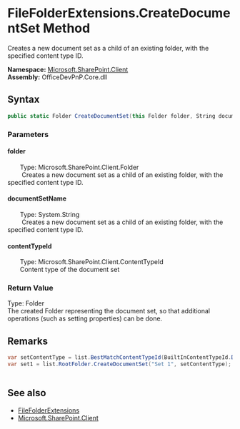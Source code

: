 # FileFolderExtensions.CreateDocumentSet Method  
 Creates a new document set as a child of an existing folder, with the specified content type ID.   

**Namespace:** [Microsoft.SharePoint.Client](Microsoft.SharePoint.Client.md)  
**Assembly:** OfficeDevPnP.Core.dll  
## Syntax
```C#
public static Folder CreateDocumentSet(this Folder folder, String documentSetName, ContentTypeId contentTypeId)
```
### Parameters
#### folder  
&emsp;&emsp;Type: Microsoft.SharePoint.Client.Folder  
&emsp;&emsp; Creates a new document set as a child of an existing folder, with the specified content type ID.   

  

#### documentSetName  
&emsp;&emsp;Type: System.String  
&emsp;&emsp; Creates a new document set as a child of an existing folder, with the specified content type ID.   

  

#### contentTypeId  
&emsp;&emsp;Type: Microsoft.SharePoint.Client.ContentTypeId  
&emsp;&emsp;Content type of the document set  

  

### Return Value
Type: Folder  
The created Folder representing the document set, so that additional operations (such as setting properties) can be done.  


## Remarks

```C#
var setContentType = list.BestMatchContentTypeId(BuiltInContentTypeId.DocumentSet);
var set1 = list.RootFolder.CreateDocumentSet("Set 1", setContentType);
            
```
  
## See also
- [FileFolderExtensions](Microsoft.SharePoint.Client.FileFolderExtensions.md) 
- [Microsoft.SharePoint.Client](Microsoft.SharePoint.Client.md) 
